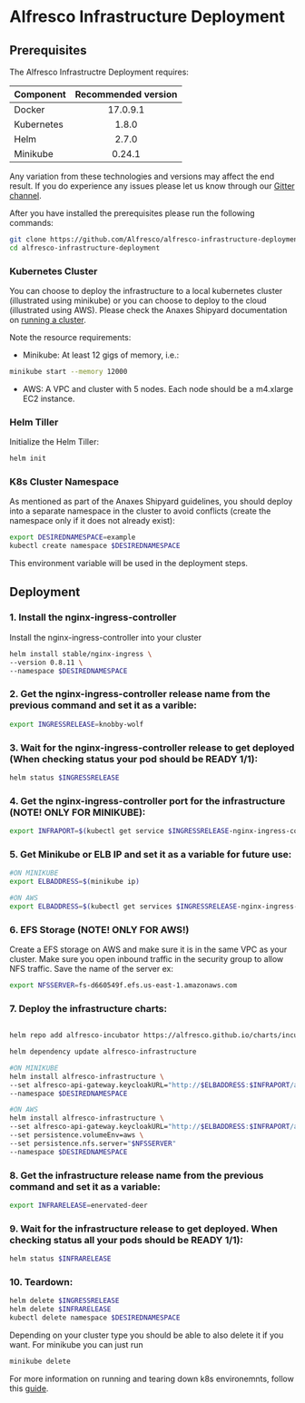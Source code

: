 # Alfresco Infrastructure Deployment

## Prerequisites

The Alfresco Infrastructre Deployment requires:

| Component        | Recommended version |
| ------------- |:-------------:|
| Docker     | 17.0.9.1 |
| Kubernetes | 1.8.0    |
| Helm       | 2.7.0    |
| Minikube   | 0.24.1   |

Any variation from these technologies and versions may affect the end result. If you do experience any issues please let us know through our [Gitter channel](https://gitter.im/Alfresco/platform-services?utm_source=share-link&utm_medium=link&utm_campaign=share-link).

After you have installed the prerequisites please run the following commands:

```bash
git clone https://github.com/Alfresco/alfresco-infrastructure-deployment.git
cd alfresco-infrastructure-deployment
```

### Kubernetes Cluster

You can choose to deploy the infrastructure to a local kubernetes cluster (illustrated using minikube) or you can choose to deploy to the cloud (illustrated using AWS).
Please check the Anaxes Shipyard documentation on [running a cluster](https://github.com/Alfresco/alfresco-anaxes-shipyard/blob/master/SECRETS.md).

Note the resource requirements:
* Minikube: At least 12 gigs of memory, i.e.:
```bash
minikube start --memory 12000
```
* AWS: A VPC and cluster with 5 nodes. Each node should be a m4.xlarge EC2 instance.

### Helm Tiller

Initialize the Helm Tiller:
```bash
helm init
```

### K8s Cluster Namespace

As mentioned as part of the Anaxes Shipyard guidelines, you should deploy into a separate namespace in the cluster to avoid conflicts (create the namespace only if it does not already exist):
```bash
export DESIREDNAMESPACE=example
kubectl create namespace $DESIREDNAMESPACE
```

This environment variable will be used in the deployment steps.

## Deployment

### 1. Install the nginx-ingress-controller

Install the nginx-ingress-controller into your cluster
```bash
helm install stable/nginx-ingress \
--version 0.8.11 \
--namespace $DESIREDNAMESPACE
```
### 2. Get the nginx-ingress-controller release name from the previous command and set it as a varible:
```bash
export INGRESSRELEASE=knobby-wolf
```

### 3. Wait for the nginx-ingress-controller release to get deployed (When checking status your pod should be READY 1/1):
```bash
helm status $INGRESSRELEASE
```

### 4. Get the nginx-ingress-controller port for the infrastructure (**NOTE! ONLY FOR MINIKUBE**):
```bash
export INFRAPORT=$(kubectl get service $INGRESSRELEASE-nginx-ingress-controller --namespace $DESIREDNAMESPACE -o jsonpath={.spec.ports[0].nodePort})
```

### 5. Get Minikube or ELB IP and set it as a variable for future use:

```bash
#ON MINIKUBE
export ELBADDRESS=$(minikube ip)

#ON AWS
export ELBADDRESS=$(kubectl get services $INGRESSRELEASE-nginx-ingress-controller --namespace=$DESIREDNAMESPACE -o jsonpath={.status.loadBalancer.ingress[0].hostname})
```

### 6. EFS Storage (**NOTE! ONLY FOR AWS!**)

Create a EFS storage on AWS and make sure it is in the same VPC as your cluster. Make sure you open inbound traffic in the security group to allow NFS traffic. Save the name of the server ex:
```bash
export NFSSERVER=fs-d660549f.efs.us-east-1.amazonaws.com
```

### 7. Deploy the infrastructure charts:
```bash

helm repo add alfresco-incubator https://alfresco.github.io/charts/incubator

helm dependency update alfresco-infrastructure

#ON MINIKUBE
helm install alfresco-infrastructure \
--set alfresco-api-gateway.keycloakURL="http://$ELBADDRESS:$INFRAPORT/auth/" \
--namespace $DESIREDNAMESPACE

#ON AWS
helm install alfresco-infrastructure \
--set alfresco-api-gateway.keycloakURL="http://$ELBADDRESS:$INFRAPORT/auth/" \
--set persistence.volumeEnv=aws \
--set persistence.nfs.server="$NFSSERVER"
--namespace $DESIREDNAMESPACE
```

### 8. Get the infrastructure release name from the previous command and set it as a variable:
```bash
export INFRARELEASE=enervated-deer
```

### 9. Wait for the infrastructure release to get deployed.  When checking status all your pods should be READY 1/1):
```bash
helm status $INFRARELEASE
```

### 10. Teardown:

```bash
helm delete $INGRESSRELEASE
helm delete $INFRARELEASE
kubectl delete namespace $DESIREDNAMESPACE
```
Depending on your cluster type you should be able to also delete it if you want.
For minikube you can just run
```bash
minikube delete
```
For more information on running and tearing down k8s environemnts, follow this [guide](https://github.com/Alfresco/alfresco-anaxes-shipyard/blob/master/docs/running-a-cluster.md).
